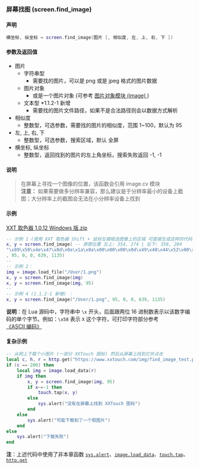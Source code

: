 ### 屏幕找图 \(**screen\.find\_image**\)


#### 声明
```lua
横坐标, 纵坐标 = screen.find_image(图片 [, 相似度, 左, 上, 右, 下 ])
```

#### 参数及返回值
- 图片
    - 字符串型
      - 需要找的图片，可以是 png 或是 jpeg 格式的图片数据
    - 图片对象
      - 或是一个图片对象 (可参考 [图片对象模块 (image) ](#图片对象模块image)) 
    - 文本型 \*1\.1\.2\-1 新增
      - 需要找的图片文件路径，如果不是合法路径则会以数据方式解析
- 相似度
    - 整数型，可选参数，需要找的图片的相似度，范围 1~100，默认为 95
- 左, 上, 右, 下
    - 整数型，可选参数，搜索区域，默认 全屏
- 横坐标, 纵坐标
    - 整数型，返回找到的图片的左上角坐标，搜索失败返回 \-1, \-1


#### 说明
> 在屏幕上寻找一个图像的位置，该函数会引用 image\.cv 模块  
> **注意：** 如果需要做多分辨率兼容，那么建议是于分辨率最小的设备上截图；大分辨率上的截图会无法在小分辨率设备上找到  


#### 示例  
[XXT 取色器 1.0.12 Windows 版.zip](https://apt-pages.xxtouch.com/others/XXTouch%E7%94%B5%E8%84%91%E7%AB%AF%E5%B7%A5%E5%85%B7%E9%9B%86/XXT%20%E5%8F%96%E8%89%B2%E5%99%A8%201.0.12%20Windows%20%E7%89%88.zip)  
```lua
-- 示例 1 (使用 XXT 取色器 Shift + 鼠标左键框选图像上的区域 可直接生成这样的代码) ：
x, y = screen.find_image( -- 原图位置 左上: 354, 274 | 右下: 358, 284
"\x89\x50\x4e\x47\x0d\x0a\x1a\x0a\x00\x00\x00\x0d\x49\x48\x44\x52\x00\x00\x00\x04\x00\x00\x00\x0a\x08\x02\x00\x00\x00\x1c\x99\x68\x59\x00\x00\x00\x61\x49\x44\x41\x54\x78\xda\x63\x78\xfd\xf4\xda\xff\xff\xff\xff\xfd\xfb\xf7\xed\xcb\x5b\x86\xf7\xaf\x1f\xfc\x87\x01\x86\x2f\x1f\x5f\x02\xa9\xef\xa7\xce\x7c\xdd\xb1\x9b\xe1\xe7\xf7\xcf\x40\xce\xeb\xb2\xea\x7b\xb2\x6a\x0c\x7f\xff\xfe\x01\x72\x9e\x78\x06\x82\x38\x20\xdd\xbf\x7e\xdd\x57\xd4\x82\x72\x7e\xdd\xba\x0d\x64\x41\x39\x08\xd3\x80\x38\x6b\xe3\x7f\x86\x2a\x30\x02\x72\x8c\xa6\x40\x39\x00\xd5\x7b\x5f\x2e\xfd\xba\xd5\x32\x00\x00\x00\x00\x49\x45\x4e\x44\xae\x42\x60\x82"
, 95, 0, 0, 639, 1135)
--
-- 示例 2：
img = image.load_file("/User/1.png")
x, y = screen.find_image(img)
x, y = screen.find_image(img, 95)
--
-- 示例 4 (1.1.2-1 新增) ：
x, y = screen.find_image("/User/1.png", 95, 0, 0, 639, 1135)
```
**说明**：在 Lua 源码中，字符串中 `\x` 开头，后面跟两位 16 进制数表示以该数字编码的单个字节。例如：`\x58` 表示 `X` 这个字符，可打印字符部分参考[《ASCII 编码》](https://baike.baidu.com/item/ASCII/309296)  


#### 复杂示例  
```lua
-- 从网上下载个小图片 (一部分 XXTouch 图标) 然后从屏幕上找到它并点击
local c, h, r = http.get("https://www.xxtouch.com/img/find_image_test.png", 10)
if (c == 200) then
    local img = image.load_data(r)
    if img then
        x, y = screen.find_image(img, 95)
        if x~=-1 then
            touch.tap(x, y)
        else
            sys.alert("没有在屏幕上找到 XXTouch 图标")
        end
    else
        sys.alert("可能下载到了一个假图片")
    end
else
	sys.alert("下载失败")
end
```
**注**：上述代码中使用了非本章函数 [`sys.alert`](/Handbook/sys/sys.alert.md)、[`image.load_data`](/Handbook/image/image.load_data.md)、[`touch.tap`](/Handbook/touch/touch.tap.md)、[`http.get`](/Handbook/http/http.get.md)  

